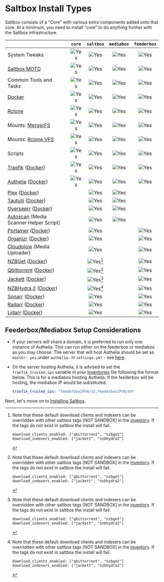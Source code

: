 # Saltbox Install Types

Saltbox consists of a "Core" with various extra components added onto that core.  At a minimum, you need to install "core" to do anything further with the Saltbox infrastructure.

|                                                                                                                      |     `core`    |   `saltbox`   |  `mediabox`   |  `feederbox`  |
|:---------------------------------------------------------------------------------------------------------------------|:-------------:|:-------------:|:-------------:|:-------------:|
| System Tweaks                                                                                                        |  ![Yes][yes]  |  ![Yes][yes]  |  ![Yes][yes]  |  ![Yes][yes]  |
| [Saltbox MOTD](https://github.com/saltyorg/motd)                                                                     |  ![Yes][yes]  |  ![Yes][yes]  |  ![Yes][yes]  |  ![Yes][yes]  |
| Common Tools and Tasks                                                                                               |  ![Yes][yes]  |  ![Yes][yes]  |  ![Yes][yes]  |  ![Yes][yes]  |
| [Docker](https://www.docker.com/community-edition)                                                                   |  ![Yes][yes]  |  ![Yes][yes]  |  ![Yes][yes]  |  ![Yes][yes]  |
| [Rclone](https://rclone.org)                                                                                         |  ![Yes][yes]  |  ![Yes][yes]  |  ![Yes][yes]  |  ![Yes][yes]  |
| Mounts: [MergerFS](https://github.com/trapexit/mergerfs)                                                             |  ![Yes][yes]  |  ![Yes][yes]  |  ![Yes][yes]  |  ![Yes][yes]  |
| Mounts: [Rclone VFS](https://rclone.org/commands/rclone_mount/#vfs-virtual-file-system)                              |  ![Yes][yes]  |  ![Yes][yes]  |  ![Yes][yes]  |  ![Yes][yes]  |
| Scripts                                                                                                              |  ![Yes][yes]  |  ![Yes][yes]  |  ![Yes][yes]  |  ![Yes][yes]  |
| [Traefik](https://traefik.io/traefik/) ([Docker](https://hub.docker.com/_/traefik/))                                 |  ![Yes][yes]  |  ![Yes][yes]  |  ![Yes][yes]  |  ![Yes][yes]  |
| [Authelia](https://www.authelia.com/) ([Docker](https://hub.docker.com/r/authelia/authelia))                         |  ![Yes][yes]  |  ![Yes][yes]  |  ![Yes][yes]  |  ![Yes][yes]  |
| [Plex](https://www.plex.tv) ([Docker](https://github.com/plexinc/pms-docker))                                        |               |  ![Yes][yes]  |  ![Yes][yes]  |               |
| [Tautulli](http://tautulli.com/) ([Docker](https://github.com/Tautulli/Tautulli-Docker))                             |               |  ![Yes][yes]  |  ![Yes][yes]  |               |
| [Overseerr](https://docs.overseerr.dev/)  ([Docker](https://github.com/sct/overseerr))                               |               |  ![Yes][yes]  |  ![Yes][yes]  |               |
| [Autoscan](https://github.com/Cloudbox/autoscan) (Media Scanner Helper Script)                                       |               |  ![Yes][yes]  |  ![Yes][yes]  |               |
| [Portainer](https://portainer.io) ([Docker](https://hub.docker.com/r/portainer/portainer/))                          |               |  ![Yes][yes]  |               |  ![Yes][yes]  |
| [Organizr](https://github.com/causefx/Organizr) ([Docker](https://github.com/linuxserver/docker-organizr))           |               |  ![Yes][yes]  |               |  ![Yes][yes]  |
| [Cloudplow](https://github.com/l3uddz/cloudplow) (Media Uploader)                                                    |               |  ![Yes][yes]  |               |  ![Yes][yes]  |
| [NZBGet](https://nzbget.net) ([Docker](https://github.com/hotio/docker-nzbget))                                      |               |  ![Yes][yes][^1]  |               |  ![Yes][yes]  |
| [Qbittorrent](https://github.com/qbittorrent/qBittorrent) ([Docker](https://hub.docker.com/r/saltydk/qbittorrent))   |               |  ![Yes][yes][^1]  |               |  ![Yes][yes]  |
| [Jackett](https://github.com/Jackett/Jackett) ([Docker](https://github.com/hotio/docker-jackett))                    |               |  ![Yes][yes][^1]  |               |  ![Yes][yes]  |
| [NZBHydra 2](https://github.com/theotherp/nzbhydra2) ([Docker](https://github.com/hotio/docker-nzbhydra2))           |               |  ![Yes][yes][^1]  |               |  ![Yes][yes]  |
| [Sonarr](https://sonarr.tv) ([Docker](https://github.com/hotio/docker-sonarr))                                       |               |  ![Yes][yes]  |               |  ![Yes][yes]  |
| [Radarr](https://radarr.video) ([Docker](https://github.com/hotio/docker-radarr))                                    |               |  ![Yes][yes]  |               |  ![Yes][yes]  |
| [Lidarr](https://lidarr.audio) ([Docker](https://github.com/hotio/docker-lidarr))                                    |               |  ![Yes][yes]  |               |  ![Yes][yes]  |

  [yes]:../../images/check-mark.png

[^1]:
    Note that these default download clients and indexers can be overridden with other saltbox tags [NOT SANDBOX] in the [inventory](../inventory/index.md).  If the tags do not exist in saltbox the install will fail.
    ```
    download_clients_enabled: ["qbittorrent", "nzbget"]
    download_indexers_enabled: ["jackett", "nzbhydra2"]
    ```


## Feederbox/Mediabox Setup Considerations

- If your servers will share a domain, it is preferred to run only one instance of Authelia. This can run either on the feederbox or mediabox as you may choose. The server that will host Authelia should be set as `master: yes` under `authelia:` in `settings.yml` - see [here](../install/install.md#__code_8_annotation_6).

- On the server hosting Authelia, it is advised to set the `traefik_trusted_ips` variable in your [Inventories](../inventory/index.md) file following the format below. This is for a mediabox hosting Authelia. If the feederbox will be hosting, the mediabox IP would be substituted.

  ```yaml
  traefik_trusted_ips: "feederboxIPV4/32,feederboxIPV6/64"
  ```

Next, let's move on to [Installing Saltbox](../install/install.md).

<!--
:heavy_check_mark:
-->
